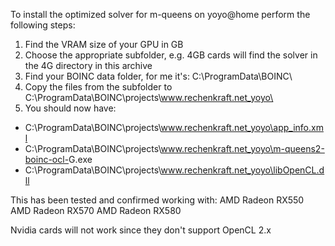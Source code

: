 To install the optimized solver for m-queens on yoyo@home perform the following steps:

1) Find the VRAM size of your GPU in GB
2) Choose the appropriate subfolder, e.g. 4GB cards will find the solver in the 4G directory in this archive
3) Find your BOINC data folder, for me it's: C:\ProgramData\BOINC\
3) Copy the files from the subfolder to C:\ProgramData\BOINC\projects\www.rechenkraft.net_yoyo\
4) You should now have:
  - C:\ProgramData\BOINC\projects\www.rechenkraft.net_yoyo\app_info.xml
  - C:\ProgramData\BOINC\projects\www.rechenkraft.net_yoyo\m-queens2-boinc-ocl-<x>G.exe
  - C:\ProgramData\BOINC\projects\www.rechenkraft.net_yoyo\libOpenCL.dll

This has been tested and confirmed working with:
AMD Radeon RX550
AMD Radeon RX570
AMD Radeon RX580

Nvidia cards will not work since they don't support OpenCL 2.x